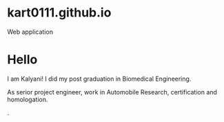 # kart0111.github.io
Web application
<h1>Hello</h1>
<main>
 <p>I am Kalyani! I did my post graduation in Biomedical Engineering.  </p>
  <p>As serior project engineer, work in Automobile Research, certification and homologation.</p>
 </main>
.
